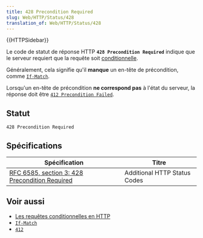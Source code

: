 ```yaml
---
title: 428 Precondition Required
slug: Web/HTTP/Status/428
translation_of: Web/HTTP/Status/428
---
```

{{HTTPSidebar}}

Le code de statut de réponse HTTP **`428 Precondition Required`** indique que le serveur requiert que la requête soit [conditionnelle](/fr/docs/Web/HTTP/Conditional_requests).

Généralement, cela signifie qu'il **manque** un en-tête de précondition, comme [`If-Match`](/fr/docs/Web/HTTP/Headers/If-Match).

Lorsqu'un en-tête de précondition **ne correspond pas** à l'état du serveur, la réponse doit être [`412 Precondition Failed`](/fr/docs/Web/HTTP/Status/412).

## Statut

```
428 Precondition Required
```

## Spécifications

| Spécification                                                        | Titre                        |
| -------------------------------------------------------------------- | ---------------------------- |
| [RFC 6585, section 3: 428 Precondition Required](https://datatracker.ietf.org/doc/html/rfc6585#section-3) | Additional HTTP Status Codes |

## Voir aussi

- [Les requêtes conditionnelles en HTTP](/fr/docs/Web/HTTP/Conditional_requests)
- [`If-Match`](/fr/docs/Web/HTTP/Headers/If-Match)
- [`412`](/fr/docs/Web/HTTP/Status/412)
